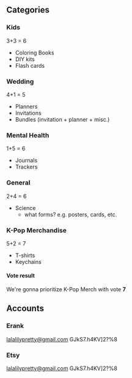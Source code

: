## Categories
### Kids
3+3 = 6
- Coloring Books
- DIY kits
- Flash cards
### Wedding
4+1 = 5
- Planners
- Invitations
- Bundles (invitation + planner + misc.)
### Mental Health
1+5 = 6
+ Journals
+ Trackers
### General
2+4 = 6
- Science
	- what forms? e.g. posters, cards, etc.
### K-Pop Merchandise
5+2 = 7
- T-shirts
- Keychains
#### Vote result
We're gonna prioritize K-Pop Merch with vote **7** 

## Accounts
### Erank
lalalilypretty@gmail.com
GJkS7.h4KV]2?%8
### Etsy
lalalilypretty@gmail.com
GJkS7.h4KV]2?%8

